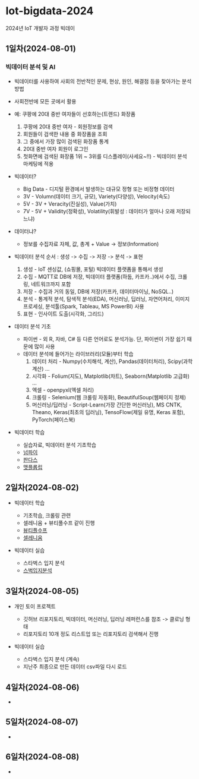# Iot-bigdata-2024
2024년 IoT 개발자 과정 빅데이

## 1일차(2024-08-01)
### 빅데이터 분석 및 AI
- 빅데이터를 사용하여 사회의 전반적인 문제, 현상, 원인, 해결점 등을 찾아가는 분석방법 
- 사회전반에 모든 곳에서 활용
- 예: 쿠팡에 20대 중반 여자들이 선호하는(트렌드) 화장품
    1. 쿠팡에 20대 중반 여자 - 회원정보를 검색
    2. 회원들이 검색한 내용 중 화장품을 조회
    3. 그 중에서 가장 많이 검색된 화장품 통계
    4. 20대 중반 여자 회원이 로그인
    5. 첫화면에 검색된 화장품 1위 ~ 3위를 디스플레이(사세요~!!) - 빅데이터 분석 마케팅에 적용

- 빅데이터?
    - Big Data - 디지털 환경에서 발생하는 대규모 정형 또는 비정형 데이터
    - 3V - Volumn(데이터 크기, 규모), Variety(다양성), Velocity(속도)
    - 5V - 3V + Veracity(진실성), Value(가치)
    - 7V - 5V + Validity(정확성), Volatility(휘발성 : 데이터가 얼마나 오래 저장되느냐)

- 데이터냐?
    - 정보를 수집자료 자체, 값, 총계 + Value -> 정보(Information)

- 빅데이터 분석 순서 : 생성 -> 수집 -> 저장 -> 분석 -> 표현
    1. 생성 - IoT 센싱값, (쇼핑몰, 포털) 빅데이터 플랫폼을 통해서 생성
    2. 수집 - MQTT로 DB에 저장, 빅데이터 플랫폼(하둡, 카프카..)에서 수집, 크롤링, 네트워크까지 포함
    3. 저장 - 수집과 거의 동일, DB에 저장(카프카, 데이터마이닝, NoSQL..)
    4. 분석 - 통계적 분석, 탐색적 분석(EDA), 머신러닝, 딥러닝, 자연어처리, 이미지 프로세싱, 분석툴(Spark, Tableau, MS PowerBI) 사용
    5. 표현 - 인사이트 도출(시각화, 그리드)

- 데이터 분석 기초
    - 파이썬 - 외 R, 자바, C# 등 다른 언어로도 분석가능. 단, 파이썬이 가장 쉽기 때문에 많이 사용
    - 데이터 분석에 들어가는 라이브러리(모듈)부터 학습
        1. 데이터 처리 - Numpy(수치해석, 계산), Pandas(데이터처리), Scipy(과학계산) ...
        2. 시각화 - Folium(지도), Matplotlib(차트), Seaborn(Matplotlib 고급화) ...
        3. 엑셀 - openpyxl(엑셀 처리)
        4. 크롤링 - Selenium(웹 크롤링 자동화), BeautifulSoup(웹페이지 정제)
        5. 머신러닝/딥러닝 - Script-Learn(가장 간단한 머신러닝), MS CNTK, Theano, Keras(최초의 딥러닝), TensoFlow(제일 유명, Keras 포함), PyTorch(페이스북)

- 빅데이터 학습
    - 실습자료, 빅데이터 분석 기초학습
    - [넘파이](https://github.com/Hwangji99/Iot-bigdata-2024/blob/main/day01/bda01_numpy_basic.ipynb)
    - [판다스](https://github.com/Hwangji99/Iot-bigdata-2024/blob/main/day01/bda02_pandas_basic.ipynb)
    - [맷플롭립](https://github.com/Hwangji99/Iot-bigdata-2024/blob/main/day01/bda03_matplotlib_basic.ipynb)

## 2일차(2024-08-02)
- 빅데이터 학습
    - 기초학습, 크롤링 관련
    - 셀레니움 + 뷰티풀수프 같이 진행
    - [뷰티플수프](https://github.com/Hwangji99/Iot-bigdata-2024/blob/main/day02/bda04_beautifulsoup_basic.ipynb)
    - [셀레니움](https://github.com/Hwangji99/Iot-bigdata-2024/blob/main/day02/bda05_selenium_basic.ipynb)

- 빅데이터 실습
    - 스타벅스 입지 분석
    - [스벅입지분석](https://github.com/Hwangji99/Iot-bigdata-2024/blob/main/day02/bda06_starbucks_analysis.ipynb)

## 3일차(2024-08-05)
- 개인 토이 프로젝트
    - 깃허브 리포지토리, 빅데이터, 머신러닝, 딥러닝 레퍼런스를 참조 -> 클로닝 형태
    - 리포지토리 10개 정도 리스트업 또는 리포지토리 검색해서 진행

- 빅데이터 실습
    - 스타벅스 입지 분석 (계속)
    - 지난주 최종으로 만든 데이터 csv파일 다시 로드

## 4일차(2024-08-06)
- 

## 5일차(2024-08-07)
- 

## 6일차(2024-08-08)
- 
